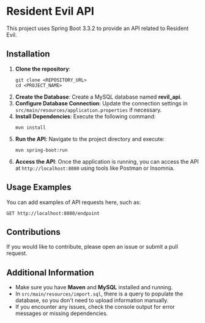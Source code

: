 <h1>Resident Evil API</h1>

<p>This project uses Spring Boot 3.3.2 to provide an API related to Resident Evil.</p>

<h2>Installation</h2>

<ol>
    <li><strong>Clone the repository</strong>:
        <pre><code>git clone &lt;REPOSITORY_URL&gt;
cd &lt;PROJECT_NAME&gt;</code></pre>
    </li>
    <li><strong>Create the Database</strong>: Create a MySQL database named <strong>revil_api</strong>.</li>
    <li><strong>Configure Database Connection</strong>: Update the connection settings in <code>src/main/resources/application.properties</code> if necessary.</li>
    <li><strong>Install Dependencies</strong>: Execute the following command:
        <pre><code>mvn install</code></pre>
    </li>
    <li><strong>Run the API</strong>: Navigate to the project directory and execute:
        <pre><code>mvn spring-boot:run</code></pre>
    </li>
    <li><strong>Access the API</strong>: Once the application is running, you can access the API at <code>http://localhost:8080</code> using tools like Postman or Insomnia.</li>
</ol>

<h2>Usage Examples</h2>
<p>You can add examples of API requests here, such as:</p>
<pre><code>GET http://localhost:8080/endpoint</code></pre>

<h2>Contributions</h2>
<p>If you would like to contribute, please open an issue or submit a pull request.</p>

<h2>Additional Information</h2>
<ul>
    <li>Make sure you have <strong>Maven</strong> and <strong>MySQL</strong> installed and running.</li>
    <li>In <code>src/main/resources/import.sql</code>, there is a query to populate the database, so you don't need to upload information manually.</li>
    <li>If you encounter any issues, check the console output for error messages or missing dependencies.</li>
</ul>
